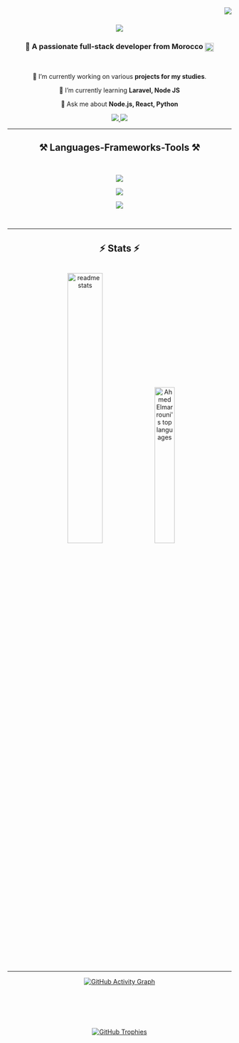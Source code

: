 <img align="right" src="https://visitor-badge.laobi.icu/badge?page_id=Ahmed-elmarrouni.Ahmed-elmarrouni" />

<h1 align="center">
    <img src="https://readme-typing-svg.herokuapp.com/?font=Righteous&size=35&center=true&vCenter=true&width=500&height=70&duration=4000&lines=Hi+There!+👋;+I'm+Ahmed+El+marrouni!;" />
</h1>

<h3 align="center">👀 A passionate full-stack developer from Morocco <img src="https://github.com/user-attachments/assets/7d3ae4f6-fd96-4728-b36e-43e4ff9f5698" alt="Moroccan flag" style="width: 20px; height: 20px; vertical-align: middle;"></h3>


</h3>

<br/>

<div align="center">
 
 🔭 I’m currently working on various **projects for my studies**.
 
 🌱 I’m currently learning **Laravel, Node JS**

💬 Ask me about **Node.js, React, Python**
<br/>
 </div>

 <div align="center"> 
  <a href="mailto:ahmedelmarrouni1@gmail.com">
    <img src="https://img.shields.io/badge/Gmail-333333?style=for-the-badge&logo=gmail&logoColor=red" />
  </a>
  <a href="https://www.linkedin.com/in/ahmed-el-marrouni-0484a2272/" target="_blank">
    <img src="https://img.shields.io/badge/LinkedIn-0077B5?style=for-the-badge&logo=linkedin&logoColor=white" target="_blank" />
  </a>
</div>

 <hr/>
 
 <!--- Tools and languages  --->

<h2 align="center">⚒️ Languages-Frameworks-Tools ⚒️</h2>
<br/>

<!-- Tools -->
<p align="center">
  <img src="https://skillicons.dev/icons?i=vscode,phpstorm,postman,pycharm,github,git,gitlab" />
</p>

<!-- Frameworks -->
<p align="center">
  <img src="https://skillicons.dev/icons?i=react,laravel,bootstrap,tailwind,nextjs" />
</p>

<!-- Languages -->
<p align="center">
  <img src="https://skillicons.dev/icons?i=html,css,js,nodejs,mongodb,mysql,py,qt" />
</p>



<br/>

<hr/>
<!--- STATISTICS --->

<h2 align="center">⚡ Stats ⚡</h2>
<br>
<div align="center">
  <img width=39.5%  src="https://github-readme-stats.vercel.app/api?username=Ahmed-elmarrouni&count_private=true&show_icons=true&theme=react&rank_icon=github&border_radius=10" alt="readme stats" />
  <img width="30%" src="https://github-readme-stats.vercel.app/api/top-langs/?username=Ahmed-elmarrouni&hide=HTML&langs_count=8&layout=compact&theme=react&border_radius=10&size_weight=0.5&count_weight=0.5&exclude_repo=github-readme-stats" alt="Ahmed Elmarrouni's top languages" />
</div>

<br>
<hr/>

<div align="center" style="max-width: 100%;">
  <a href="https://github.com/Ahmed-elmarrouni">
    <img style="max-width: 100%;" alt="GitHub Activity Graph" src="https://github-readme-activity-graph.vercel.app/graph?username=Ahmed-elmarrouni&bg_color=transparent&color=00c3ff&line=00c3ff&point=ffffff&area=true&area_color=ffffff&hide_border=true">
</a>

</div>

<br/><br/>
<br/><br/>

<!-- Trophy Section -->
<div align="center">
  <a href="https://github.com/ryo-ma/github-profile-trophy">
    <img src="https://github-profile-trophy.vercel.app/?username=Ahmed-elmarrouni&theme=onedark&title=MultipleLang,Stars,Followers,Commits,Repositories,Issues" alt="GitHub Trophies">
  </a>
</div>



<!---
Ahmed-elmarrouni/Ahmed-elmarrouni is a ✨ special ✨ repository because its `README.md` (this file) appears on your GitHub profile.
You can click the Preview link to take a look at your changes.
--->
